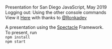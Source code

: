 Presentation for San Diego JavaScript, May 2019  
Logging out: Using the other console commands  
View it [Here](dlim87.github.io/console-presentation) with thanks to [@Ronkadev](https://github.com/ronakdev)

A presentation using the [Spectacle](https://github.com/FormidableLabs/spectacle/) Framework.  
To present, run  
``npm install``  
``npm start``
